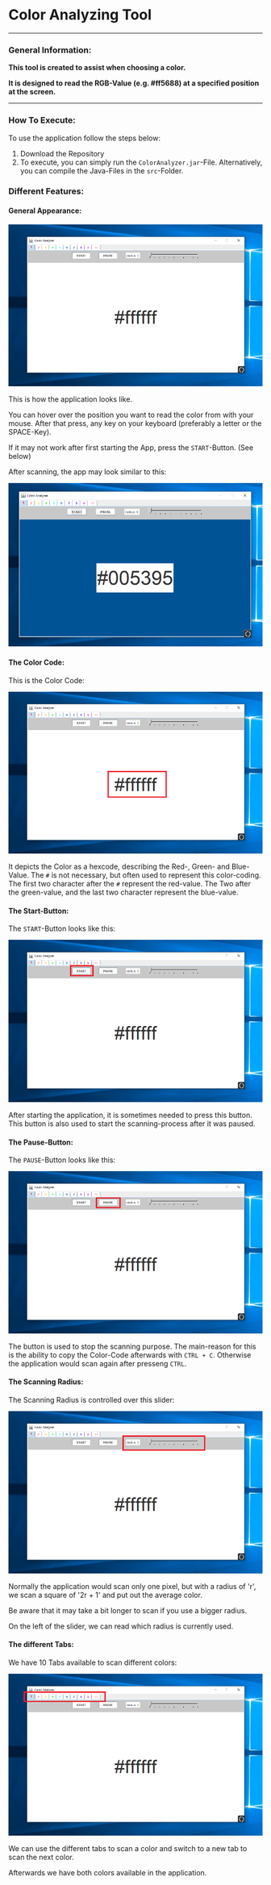 # Color Analyzing Tool

--- 

### General Information:

**This tool is created to assist when choosing a color.**

**It is designed to read the RGB-Value (e.g. #ff5688) at a specified position at the screen.**

---

### How To Execute:

To use the application follow the steps below:

1. Download the Repository
1. To execute, you can simply run the `ColorAnalyzer.jar`-File. 
   Alternatively, you can compile the Java-Files in the `src`-Folder.

### Different Features:

#### General Appearance:

![alt test](./pictures/general_picture.png "The appearance of the application.")

This is how the application looks like.

You can hover over the position you want to read the color from with your mouse.
After that press, any key on your keyboard (preferably a letter or the SPACE-Key).

If it may not work after first starting the App, press the `START`-Button. (See below)

After scanning, the app may look similar to this:

![alt test](./pictures/general_with_color.png "Color Analyzer after scanning.")

#### The Color Code:

This is the Color Code:

![alt test](./pictures/general_picture_color_code.png "The Color Code.")

It depicts the Color as a hexcode, describing the Red-, Green- and Blue-Value.
The `#` is not necessary, but often used to represent this color-coding.
The first two character after the `#` represent the red-value. The Two after the green-value, and the last two character represent the blue-value. 


#### The Start-Button:

The `START`-Button looks like this:

![alt test](./pictures/general_picture_start_button.png "The Start Button.")

After starting the application, it is sometimes needed to press this button.
This button is also used to start the scanning-process after it was paused.

#### The Pause-Button:

The `PAUSE`-Button looks like this:

![alt test](./pictures/general_picture_pause_button.png "The Start Button.")

The button is used to stop the scanning purpose. The main-reason for this is the ability to copy the Color-Code afterwards with `CTRL + C`. Otherwise the application would scan again after presseng `CTRL`.

#### The Scanning Radius:

The Scanning Radius is controlled over this slider:

![alt test](./pictures/general_picture_radius.png "The Radius Slider.")

Normally the application would scan only one pixel, but with a radius of 'r', we scan a square of '2r + 1' and put out the average color.

Be aware that it may take a bit longer to scan if you use a bigger radius.

On the left of the slider, we can read which radius is currently used.

#### The different Tabs:

We have 10 Tabs available to scan different colors:

![alt test](./pictures/general_picture_tabs.png "The different tabs.")

We can use the different tabs to scan a color and switch to a new tab to scan the next color.

Afterwards we have both colors available in the application.

